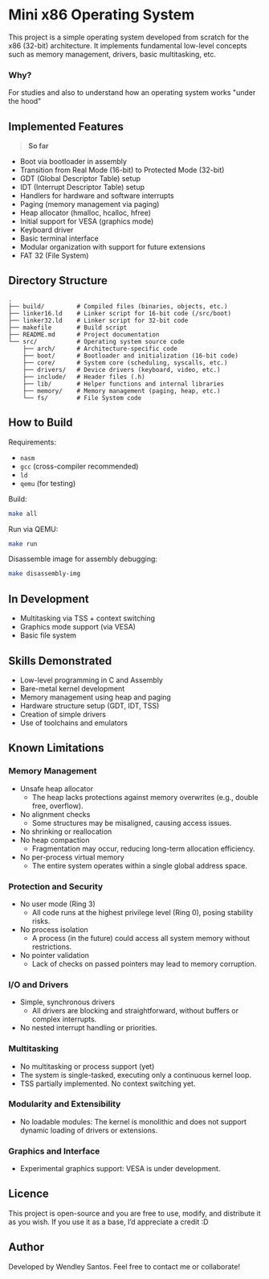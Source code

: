 # Mini x86 Operating System

This project is a simple operating system developed from scratch for the x86 (32-bit) architecture.
It implements fundamental low-level concepts such as memory management, drivers, basic multitasking, etc.  

### Why?

For studies and also to understand how an operating system works "under the hood"

## Implemented Features
> **So far**

- Boot via bootloader in assembly
- Transition from Real Mode (16-bit) to Protected Mode (32-bit)
- GDT (Global Descriptor Table) setup
- IDT (Interrupt Descriptor Table) setup
- Handlers for hardware and software interrupts
- Paging (memory management via paging)
- Heap allocator (hmalloc, hcalloc, hfree)
- Initial support for VESA (graphics mode)
- Keyboard driver
- Basic terminal interface
- Modular organization with support for future extensions
- FAT 32 (File System)

## Directory Structure

```
.
├── build/         # Compiled files (binaries, objects, etc.)
├── linker16.ld    # Linker script for 16-bit code (/src/boot)
├── linker32.ld    # Linker script for 32-bit code
├── makefile       # Build script
├── README.md      # Project documentation
└── src/           # Operating system source code
    ├── arch/      # Architecture-specific code
    ├── boot/      # Bootloader and initialization (16-bit code)
    ├── core/      # System core (scheduling, syscalls, etc.)
    ├── drivers/   # Device drivers (keyboard, video, etc.)
    ├── include/   # Header files (.h)
    ├── lib/       # Helper functions and internal libraries
    ├── memory/    # Memory management (paging, heap, etc.)
    └── fs/        # File System code
```

## How to Build

Requirements:

- `nasm`
- `gcc` (cross-compiler recommended)
- `ld`
- `qemu` (for testing)

Build:

```bash
make all
```

Run via QEMU:

```bash
make run
```

Disassemble image for assembly debugging:

```bash
make disassembly-img
```

## In Development

- Multitasking via TSS + context switching
- Graphics mode support (via VESA)
- Basic file system

## Skills Demonstrated

- Low-level programming in C and Assembly
- Bare-metal kernel development
- Memory management using heap and paging
- Hardware structure setup (GDT, IDT, TSS)
- Creation of simple drivers
- Use of toolchains and emulators

## Known Limitations

### Memory Management
- Unsafe heap allocator
  - The heap lacks protections against memory overwrites (e.g., double free, overflow).
- No alignment checks
  - Some structures may be misaligned, causing access issues.
- No shrinking or reallocation
- No heap compaction
  - Fragmentation may occur, reducing long-term allocation efficiency.
- No per-process virtual memory
  - The entire system operates within a single global address space.

### Protection and Security
- No user mode (Ring 3)
  - All code runs at the highest privilege level (Ring 0), posing stability risks.
- No process isolation
  - A process (in the future) could access all system memory without restrictions.
- No pointer validation
  - Lack of checks on passed pointers may lead to memory corruption.

### I/O and Drivers
- Simple, synchronous drivers
  - All drivers are blocking and straightforward, without buffers or complex interrupts.
- No nested interrupt handling or priorities.

### Multitasking
- No multitasking or process support (yet)
- The system is single-tasked, executing only a continuous kernel loop.
- TSS partially implemented. No context switching yet.

### Modularity and Extensibility
- No loadable modules: The kernel is monolithic and does not support dynamic loading of drivers or extensions.

### Graphics and Interface
- Experimental graphics support: VESA is under development.

## Licence

This project is open-source and you are free to use, modify, and distribute it as you wish. 
If you use it as a base, I’d appreciate a credit :D

## Author

Developed by Wendley Santos.
Feel free to contact me or collaborate!
